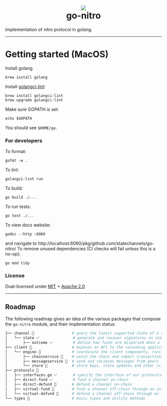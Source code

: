 <h1 align="center">
<div><img src="https://protocol.statechannels.org/img/favicon.ico"><br>
go-nitro
</h1>
Implementation of nitro protocol in golang.

---

# Getting started (MacOS)

Install golang

```
brew install golang
```

Install [golangci-lint](https://golangci-lint.run):

```
brew install golangci-lint
brew upgrade golangci-lint
```

Make sure GOPATH is set:

```
echo $GOPATH
```

You should see `$HOME/go`.

### For developers

To format:

```shell
gofmt -w .
```

To lint:

```shell
golangci-lint run
```

To build:

```shell
go build ./...
```

To run tests:

```shell
go test ./...
```

To view docs website:

```shell
godoc --http :6060
```

and navigate to http://localhost:6060/pkg/github.com/statechannels/go-nitro/
To remove unused dependencies (CI checks will fail unless this is a no-op):

```shell
go mod tidy
```

### License

Dual-licensed under [MIT](https://opensource.org/licenses/MIT) + [Apache 2.0](http://www.apache.org/licenses/LICENSE-2.0)

---

## Roadmap

The following roadmap gives an idea of the various packages that compose the `go-nitro` module, and their implementation status:

```bash
├── channel 🚧                 # query the latest supported state of a channel
│   └── state ✅               # generate and recover signatures on state updates
│       ├── outcome ✅         # define how funds are dispersed when a channel closes
├── client 🚧                  # exposes an API to the consuming application
│   └── engine 🚧              # coordinate the client components, runs the protocols
│       ├── chainservice 🚧    # watch the chain and submit transactions
│       ├── messageservice 🚧  # send and recieves messages from peers
│       └── store 🚧           # store keys, state updates and other critical data
├── protocols 🚧
│   ├── interfaces.go ✅       # specify the interface of our protocols
│   ├── direct-fund ✅         # fund a channel on-chain
│   ├── direct-defund 🚧       # defund a channel on-chain
│   ├── virtual-fund 🚧        # fund a channel off-chain through an intermediary
│   └── virtual-defund 🚧      # defund a channel off-chain through an intermediary
└── types 🚧                   # basic types and utility methods
```
